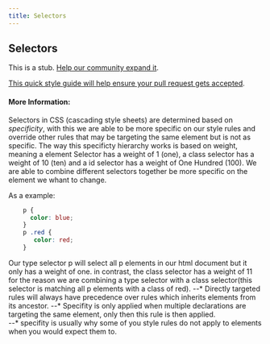 ```yaml
---
title: Selectors
---
```

## Selectors

This is a stub. <a href='https://github.com/freecodecamp/guides/tree/master/src/pages/css/selectors/index.md' target='_blank' rel='nofollow'>Help our community expand it</a>.

<a href='https://github.com/freecodecamp/guides/blob/master/README.md' target='_blank' rel='nofollow'>This quick style guide will help ensure your pull request gets accepted</a>.

<!-- The article goes here, in GitHub-flavored Markdown. Feel free to add YouTube videos, images, and CodePen/JSBin embeds  -->

#### More Information:
<!-- Please add any articles you think might be helpful to read before writing the article -->


Selectors in CSS (cascading style sheets) are determined based on *specificity*, with this we are able to be more specific on our style rules and override other rules that may be targeting the same element but is not as specific. The way this specificty hierarchy works is based on weight, meaning a element Selector has a weight of 1 (one), a class selector has a weight of 10 (ten) and a id selector has a weight of One Hundred (100). We are able to combine different selectors together be more specific on the element we whant to change. 

As a example: 

  ```css
      p {
        color: blue;
      }
      p .red {
         color: red;
      }
   ```
Our type selector p will select all p elements in our html document but it only has a weight of one. in contrast, the class selector has a weight of 11 for the reason we are combining a type selector with a class selector(this selector is matching all p elements with a class of red). 
--* Directly targeted rules will always have precedence over rules which inherits elements from its ancestor. 
--* Specifity is only applied when multiple declarations are targeting the same element, only then this rule is then applied.  
--* specifity is usually why some of you style rules do not apply to elements when you would expect them to. 
